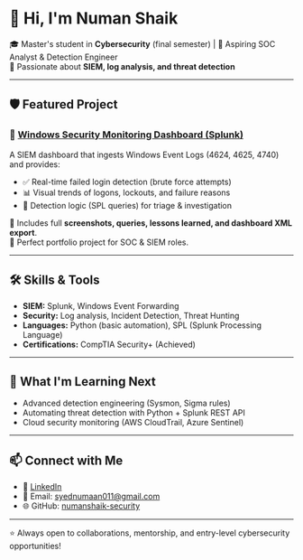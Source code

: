 # 👋 Hi, I'm Numan Shaik  

🎓 Master's student in **Cybersecurity** (final semester) | 📍 Aspiring SOC Analyst & Detection Engineer  
🔐 Passionate about **SIEM, log analysis, and threat detection**  

---

## 🛡️ Featured Project
### 🔐 [Windows Security Monitoring Dashboard (Splunk)](https://github.com/numanshaik-security/Splunk-security-dashboard)  
A SIEM dashboard that ingests Windows Event Logs (4624, 4625, 4740) and provides:  
- ✅ Real-time failed login detection (brute force attempts)  
- 📊 Visual trends of logons, lockouts, and failure reasons  
- 🚨 Detection logic (SPL queries) for triage & investigation  

📸 Includes full **screenshots, queries, lessons learned, and dashboard XML export**.  
🔗 Perfect portfolio project for SOC & SIEM roles.  

---

## 🛠️ Skills & Tools
- **SIEM:** Splunk, Windows Event Forwarding  
- **Security:** Log analysis, Incident Detection, Threat Hunting  
- **Languages:** Python (basic automation), SPL (Splunk Processing Language)  
- **Certifications:** CompTIA Security+ (Achieved)  

---

## 🚀 What I'm Learning Next
- Advanced detection engineering (Sysmon, Sigma rules)  
- Automating threat detection with Python + Splunk REST API  
- Cloud security monitoring (AWS CloudTrail, Azure Sentinel)  

---

## 📫 Connect with Me
- 💼 [LinkedIn](https://www.linkedin.com/in/numanshaik/)  
- 📧 Email: syednumaan011@gmail.com  
- 🌐 GitHub: [numanshaik-security](https://github.com/numanshaik-security)  

---
⭐️ Always open to collaborations, mentorship, and entry-level cybersecurity opportunities!
